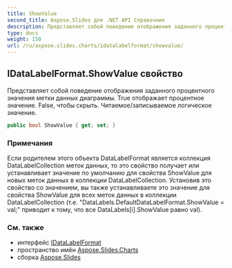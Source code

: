 ```yaml
---
title: ShowValue
second_title: Aspose.Slides для .NET API Справочник
description: Представляет собой поведение отображения заданного процентного значения метки данных диаграммы. True отображает процентное значение. False, чтобы скрыть. Читаемое/записываемое логическое значение.
type: docs
weight: 150
url: /ru/aspose.slides.charts/idatalabelformat/showvalue/
---
```


## IDataLabelFormat.ShowValue свойство

Представляет собой поведение отображения заданного процентного значения метки данных диаграммы. True отображает процентное значение. False, чтобы скрыть. Читаемое/записываемое логическое значение.

```csharp
public bool ShowValue { get; set; }
```

### Примечания

Если родителем этого объекта DataLabelFormat является коллекция DataLabelCollection меток данных, то это свойство получает или устанавливает значение по умолчанию для свойства ShowValue для новых меток данных в коллекции DataLabelCollection. Установив это свойство со значением, вы также устанавливаете это значение для свойства ShowValue для всех меток данных в коллекции DataLabelCollection (т.е. "DataLabels.DefaultDataLabelFormat.ShowValue = val;" приводит к тому, что все DataLabels[i].ShowValue равно val).

### См. также

* интерфейс [IDataLabelFormat](../../idatalabelformat)
* пространство имён [Aspose.Slides.Charts](../../idatalabelformat)
* сборка [Aspose.Slides](../../../)

<!-- DO NOT EDIT: сгенерировано xmldocmd для Aspose.Slides.dll -->